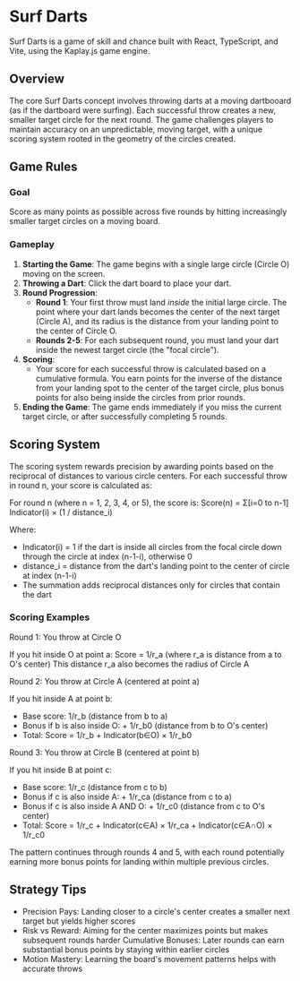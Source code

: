 # Surf Darts

Surf Darts is a game of skill and chance built with React, TypeScript, and Vite, using the Kaplay.js game engine.

## Overview

The core Surf Darts concept involves throwing darts at a moving dartbooard (as if the dartboard were surfing). Each successful throw creates a new, smaller target circle for the next round. The game challenges players to maintain accuracy on an unpredictable, moving target, with a unique scoring system rooted in the geometry of the circles created.

## Game Rules

### Goal

Score as many points as possible across five rounds by hitting increasingly smaller target circles on a moving board.

### Gameplay

1.  **Starting the Game**: The game begins with a single large circle (Circle O) moving on the screen.
2.  **Throwing a Dart**: Click the dart board to place your dart.
3.  **Round Progression**:
    * **Round 1**: Your first throw must land *inside* the initial large circle. The point where your dart lands becomes the center of the next target (Circle A), and its radius is the distance from your landing point to the center of Circle O.
    * **Rounds 2-5**: For each subsequent round, you must land your dart inside the newest target circle (the "focal circle").
4.  **Scoring**:
    * Your score for each successful throw is calculated based on a cumulative formula. You earn points for the inverse of the distance from your landing spot to the center of the target circle, plus bonus points for also being inside the circles from prior rounds.
5.  **Ending the Game**: The game ends immediately if you miss the current target circle, or after successfully completing 5 rounds.

## Scoring System

The scoring system rewards precision by awarding points based on the reciprocal of distances to various circle centers. For each successful throw in round n, your score is calculated as:

For round n (where n = 1, 2, 3, 4, or 5), the score is:
Score(n) = Σ[i=0 to n-1] Indicator(i) × (1 / distance_i)

Where:
- Indicator(i) = 1 if the dart is inside all circles from the focal circle down through the circle at index (n-1-i), otherwise 0
- distance_i = distance from the dart's landing point to the center of circle at index (n-1-i)
- The summation adds reciprocal distances only for circles that contain the dart

### Scoring Examples
Round 1: You throw at Circle O

If you hit inside O at point a: Score = 1/r_a (where r_a is distance from a to O's center)
This distance r_a also becomes the radius of Circle A

Round 2: You throw at Circle A (centered at point a)

If you hit inside A at point b:
- Base score: 1/r_b (distance from b to a)
- Bonus if b is also inside O: + 1/r_b0 (distance from b to O's center)
- Total: Score = 1/r_b + Indicator(b∈O) × 1/r_b0

Round 3: You throw at Circle B (centered at point b)

If you hit inside B at point c:
- Base score: 1/r_c (distance from c to b)
- Bonus if c is also inside A: + 1/r_ca (distance from c to a)
- Bonus if c is also inside A AND O: + 1/r_c0 (distance from c to O's center)
- Total: Score = 1/r_c + Indicator(c∈A) × 1/r_ca + Indicator(c∈A∩O) × 1/r_c0

The pattern continues through rounds 4 and 5, with each round potentially earning more bonus points for landing within multiple previous circles.

## Strategy Tips
- Precision Pays: Landing closer to a circle's center creates a smaller next target but yields higher scores
- Risk vs Reward: Aiming for the center maximizes points but makes subsequent rounds harder
Cumulative Bonuses: Later rounds can earn substantial bonus points by staying within earlier circles
- Motion Mastery: Learning the board's movement patterns helps with accurate throws